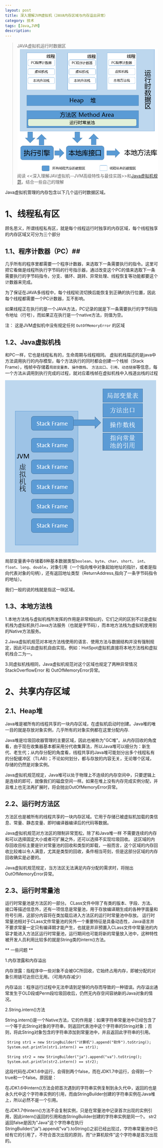 ```yaml
---
layout: post
title: 深入理解JVM虚拟机（JAVA内存区域与内存溢出异常）
category: 技术
tags: [Java,JVM]
description: 
---
```


> JAVA虚拟机运行时数据区
><a class="group" rel="group1" href="/assets/img/blogimg/java_memory.png"><img src="/assets/img/blogimg/java_memory.png" alt=""></a>
> 阅读 <<深入理解JAV虚拟机--JVM高级特性与最佳实践>>和[Java虚拟机规范](http://docs.oracle.com/javase/specs/jvms/se8/html/index.html)，结合一些自己的理解


Java虚拟机管理的内存包含以下几个运行时数据区域。

# 1、线程私有区 #

顾名思义，所谓线程私有区，就是每个线程运行时独享的内存区域，每个线程独享的内存区域又可分为三个部分

## 1.1、程序计数器（PC）##

几乎所有的程序里都需要一个程序计数器，来选取下一条需要执行的指令。这里可把它看做是线程所执行字节码的行号指示器，通过改变这个PC的值来选取下一条需要执行的字节码指令，分支、循环、跳转、异常处理、线程恢复等功能都要这个计数器来完成。

为了保证在JAVA多线程中，每个线程轮流切换后能恢复到正确的执行位置，因此每个线程都需要一个PC计数器，互不影响。

如果线程正在执行的是一个JAVA方法，PC记录的就是下一条需要执行的字节码指令地址（行号），而如果正在执行是一个native方法，则值为空。

注： 这是JVM虚拟机中没有规定任何 `OutOfMemoryError` 的区域


## 1.2、Java虚拟机栈 ##

和PC一样，它也是线程私有的，生命周期与线程相同。 虚拟机栈描述的是java中方法调用执行的内存模型，每个方法执行的同时都会创建一个栈帧（Stack Frame），栈帧中存储着`局部变量表`、`操作数栈`、	`方法出口`、`引用`、`动态链接`等信息，每一个方法从调用到执行完成的过程，就对应着栈帧在虚拟机栈中入栈道出栈的过程

<a class="group" rel="group1" href="/assets/img/blogimg/StackFrame.png"><img src="/assets/img/blogimg/StackFrame.png" alt=""></a>

局部变量表中存储着8种基本数据类型`boolean`、`byte`、`char`、`short`、
`int`、`float`、`long`、`double`，对象引用（一个指向堆中对象起始地址的指针，或者是指向代表对象的句柄），还有返回地址类型（ReturnAddress,指向了一条字节码指令的地址）。

我们一般的说的栈就是指这一块区域。

## 1.3、本地方法栈 ##

1.本地方法栈与虚拟机栈所发挥的作用是非常相似的，它们之间的区别不过是虚拟机栈为虚拟机执行Java方法服务（也就是字节码），而本地方法栈为虚拟机使用到的Native方法服务。

2.Java虚拟机规范对本地方法栈使用的语言、使用方法与数据结构并没有强制规定，因此可以由虚拟机自由实现。例如：HotSpot虚拟机直接将本地方法栈和虚拟机栈合二为一。

3.同虚拟机栈相同，Java虚拟机规范对这个区域也规定了两种异常情况StackOverflowError 和 OutOfMemoryError异常。


	
# 2、共享内存区域 #

## 2.1、Heap堆 ##

Java堆是被所有的线程共享的一块内存区域，在虚拟机启动时创建。Java堆的唯一目的就是存放对象实例，几乎所有的对象实例都在这里分配内存.

Java堆是垃圾回收器管理的主要区域，因此也被称为"GC堆"。从内存回收的角度看，由于现在收集器基本都采用分代收集算法，所以Java堆可以细分为：新生代、老生代；从内存分配的角度看，线程共享的Java堆可能划分出多个线程私有的分配缓冲区（TLAB）；不论如何划分，都与存放的内容无关，无论哪个区域，存储的仍然是对象实例。

Java虚拟机规范规定，Java堆可以处于物理上不连续的内存空间中，只要逻辑上是连续的即可，就像我们的磁盘空间一样。如果在堆上没有内存完成实例分配，并且堆上也无法再扩展时，将会抛出OutOfMemoryError异常。


## 2.2、运行时方法区 ##

方法区也是被所有的线程共享的一块内存区域。它用于存储已被虚拟机加载的类信息、常量、静态变量、即时编译器编译后的代码等数据。

Java虚拟机规范对方法区的限制非常宽松，除了和Java堆一样 不需要连续的内存和可以选择固定大小或者可扩展之外，还可以选择不实现垃圾回收。
这区域的内存回收目标主要是针对常量池的回收和类型的卸载，一般而言，这个区域的内存回收比较难以令人满意，尤其是类型的回收，条件相当苛刻，但是这部分区域的内存回收确实是必要的。

Java虚拟机规范规定，当方法区无法满足内存分配的需求时，将抛出OutOfMemoryError异常。

## 2.3、运行时常量池 ##

运行时常量池是方法区的一部分。
CLass文件中除了有类的版本、字段、方法、接口等描述信息外，还有一项信息是常量池，用于存放编译期生成的各种字面量和符号引用，这部分内容将在类加载后进入方法区的运行时常量池中存放。
运行时常量池相对于CLass文件常量池的另外一个重要特征是具备动态性，Java语言并不要求常量一定只有编译期才能产生，也就是并非预置入CLass文件中常量池的内容才能进入方法区运行时常量池，运行期间也可能将新的常量放入池中，这种特性被开发人员利用比较多的就是String类的intern()方法。


** 一些问题 **

1.内存泄露和内存溢出

内存泄露：指程序中一些对象不会被GC所回收，它始终占用内存，即被分配的对象引用链可达但已无用。（可用内存减少）

内存溢出：程序运行过程中无法申请到足够的内存而导致的一种错误。内存溢出通常发生于OLD段或Perm段垃圾回收后，仍然无内存空间容纳新的Java对象的情况。

2.String.intern()方法

String.intern()是一个Native方法，它的作用是：如果字符串常量池中已经包含了一个等于此String对象的字符串，则返回代表池中这个字符串的String对象；否则，将此String对象包含的字符串添加到常量池中，并且返回此字符串的引用。

	 String str1 = new StringBuilder("计算机").append("软件").toString();
	 System.out.println(str1.intern() == str1);
	
	 String str2 = new StringBuilder("ja").append("va").toString();
	 System.out.println(str2.intern() == str2);

这段代码在JDK1.6中运行，会得到两个false，而在JDK1.7中运行，会得到一个true和一个false。原因是：

在JDK1.6中intern()方法会把首次遇到的字符串实例复制到永久代中，返回的也是永久代中这个字符串实例的引用，而由StringBuilder创建的字符串实例在Java堆上，所以必然不是一个引用。

在JDK1.7中intern()方法不会复制实例，只是在常量池中记录首次出现的实例引用，因此intern()返回的引用和由StringBuilder创建的字符串实例是同一个。
str2返回false是因为"Java"这个字符串在执行StringBuilder("ja").append("va").toString()之前已经出现过，字符串常量池中已经有它的引用了，不符合首次出现的原则，而"计算机软件"这个字符串是首次出现的。